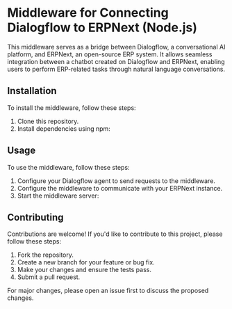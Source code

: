 # Middleware for Connecting Dialogflow to ERPNext (Node.js)

This middleware serves as a bridge between Dialogflow, a conversational AI platform, and ERPNext, an open-source ERP system. It allows seamless integration between a chatbot created on Dialogflow and ERPNext, enabling users to perform ERP-related tasks through natural language conversations.

## Installation

To install the middleware, follow these steps:

1. Clone this repository.
2. Install dependencies using npm:

## Usage

To use the middleware, follow these steps:

1. Configure your Dialogflow agent to send requests to the middleware.
2. Configure the middleware to communicate with your ERPNext instance.
3. Start the middleware server:

## Contributing

Contributions are welcome! If you'd like to contribute to this project, please follow these steps:

1. Fork the repository.
2. Create a new branch for your feature or bug fix.
3. Make your changes and ensure the tests pass.
4. Submit a pull request.

For major changes, please open an issue first to discuss the proposed changes.
